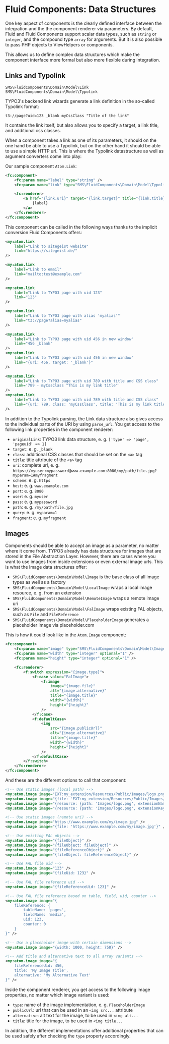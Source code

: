 # Fluid Components: Data Structures

One key aspect of components is the clearly defined interface between the integration
and the the component renderer via parameters. By default, Fluid
and Fluid Components support scalar data types, such as `string` or `integer`, and the
compound type `array` for arguments. But it is also possible to pass PHP objects to
ViewHelpers or components.

This allows us to define complex data structures which make the component interface
more formal but also more flexible during integration.

## Links and Typolink

`SMS\FluidComponents\Domain\Model\Link`
`SMS\FluidComponents\Domain\Model\Typolink`

TYPO3's backend link wizards generate a link definition in the so-called Typolink format:

```
t3://page?uid=123 _blank myCssClass "Title of the link"
```

It contains the link itself, but also allows you to specify a target, a link title, and additional css classes.

When a component takes a link as one of its parameters, it should on the one hand be able
to use a Typolink, but on the other hand it should be able to use a simple HTTP url. This
is where the Typolink datastructure as well as argument converters come into play:

Our sample component `Atom.Link`:

```xml
<fc:component>
    <fc:param name="label" type="string" />
    <fc:param name="link" type="SMS\FluidComponents\Domain\Model\Typolink" />

    <fc:renderer>
        <a href="{link.uri}" target="{link.target}" title="{link.title}" class="{link.class}">
            {label}
        </a>
    </fc:renderer>
</fc:component>
```

This component can be called in the following ways thanks to the implicit conversion
Fluid Components offers:

```xml
<my:atom.link
    label="Link to sitegeist website"
    link="https://sitegeist.de/"
/>

<my:atom.link
    label="Link to email"
    link="mailto:test@example.com"
/>

<my:atom.link
    label="Link to TYPO3 page with uid 123"
    link="123"
/>

<my:atom.link
    label="Link to TYPO3 page with alias 'myalias'"
    link="t3://page?alias=myalias"
/>

<my:atom.link
    label="Link to TYPO3 page with uid 456 in new window"
    link="456 _blank"
/>
<my:atom.link
    label="Link to TYPO3 page with uid 456 in new window"
    link="{uri: 456, target: '_blank'}"
/>

<my:atom.link
    label="Link to TYPO3 page with uid 789 with title and CSS class"
    link='789 - myCssClass "This is my link title"'
/>
<my:atom.link
    label="Link to TYPO3 page with uid 789 with title and CSS class"
    link="{uri: 789, class: 'myCssClass', title: 'This is my link title'}"
/>
```

In addition to the Typolink parsing, the Link data structure also gives access to the individual parts
of the URI by using `parse_url`. You get access to the following link properties in the component renderer:

* `originalLink`: TYPO3 link data structure, e. g. `['type' => 'page', 'pageuid' => 1]`
* `target`: e. g. `_blank`
* `class`: additional CSS classes that should be set on the `<a>` tag
* `title`: title attribute of the `<a>` tag
* `uri`: complete url, e. g. `https://myuser:mypassword@www.example.com:8080/my/path/file.jpg?myparam=1#myfragment`
* `scheme`: e. g. `https`
* `host`: e. g. `www.example.com`
* `port`: e. g. `8080`
* `user`: e. g. `myuser`
* `pass`: e. g. `mypassword`
* `path`: e. g. `/my/path/file.jpg`
* `query`: e. g. `myparam=1`
* `fragment`: e. g. `myfragment`

## Images

Components should be able to accept an image as a parameter, no matter where it come from. TYPO3 already has data structures
for images that are stored in the File Abstraction Layer. However, there are cases where you want to use
images from inside extensions or even external image urls. This is what the Image data structures offer:

* `SMS\FluidComponents\Domain\Model\Image` is the base class of all image types as well as a factory
* `SMS\FluidComponents\Domain\Model\LocalImage` wraps a local image resource, e. g. from an extension
* `SMS\FluidComponents\Domain\Model\RemoteImage` wraps a remote image uri
* `SMS\FluidComponents\Domain\Model\FalImage` wraps existing FAL objects, such as `File` and `FileReference`
* `SMS\FluidComponents\Domain\Model\PlaceholderImage` generates a placeholder image via placeholder.com

This is how it could look like in the `Atom.Image` component:

```xml
<fc:component>
    <fc:param name="image" type="SMS\FluidComponents\Domain\Model\Image" />
    <fc:param name="width" type="integer" optional="1" />
    <fc:param name="height" type="integer" optional="1" />

    <fc:renderer>
        <f:switch expression="{image.type}">
            <f:case value="FalImage">
                <f:image
                    image="{image.file}"
                    alt="{image.alternative}"
                    title="{image.title}"
                    width="{width}"
                    height="{height}"
                />
            </f:case>
            <f:defaultCase>
                <img
                    src="{image.publicUrl}"
                    alt="{image.alternative}"
                    title="{image.title}"
                    width="{width}"
                    height="{height}"
                />
            </f:defaultCase>
        </f:switch>
    </fc:renderer>
</fc:component>
```

And these are the different options to call that component:

```xml
<!-- Use static images (local path) -->
<my:atom.image image="EXT:my_extension/Resources/Public/Images/logo.png" />
<my:atom.image image="{file: 'EXT:my_extension/Resources/Public/Images/logo.png'}" />
<my:atom.image image="{resource: {path: 'Images/logo.png', extensionName: 'myExtension'}}" />
<my:atom.image image="{resource: {path: 'Images/logo.png', extensionKey: 'my_extension'}}" />

<!-- Use static images (remote uri) -->
<my:atom.image image="https://www.example.com/my/image.jpg" />
<my:atom.image image="{file: 'https://www.example.com/my/image.jpg'}" />

<!-- Use existing FAL objects -->
<my:atom.image image="{fileObject}" />
<my:atom.image image="{fileObject: fileObject}" />
<my:atom.image image="{fileReferenceObject}" />
<my:atom.image image="{fileObject: fileReferenceObject}" />

<!-- Use FAL file uid -->
<my:atom.image image="123" />
<my:atom.image image="{fileUid: 123}" />

<!-- Use FAL file reference uid -->
<my:atom.image image="{fileReferenceUid: 123}" />

<!-- Use FAL file reference based on table, field, uid, counter -->
<my:atom.image image="{
    fileReference: {
        tableName: 'pages',
        fieldName: 'media',
        uid: 123,
        counter: 0
    }
}" />

<!-- Use a placeholder image with certain dimensions -->
<my:atom.image image="{width: 1000, height: 750}" />

<!-- Add title and alternative text to all array variants -->
<my:atom.image image="{
    fileReferenceUid: 456,
    title: 'My Image Title',
    alternative: 'My Alternative Text'
}" />
```

Inside the component renderer, you get access to the following image properties,
no matter which image variant is used:

* `type`: name of the image implementation, e. g. `PlaceholderImage`
* `publicUrl`: url that can be used in an `<img src...` attribute
* `alternative`: alt text for the image, to be used in `<img alt...`
* `title`: title for the image, to be used in `<img title...`

In addition, the different implementations offer additional properties that can
be used safely after checking the `type` property accordingly.
